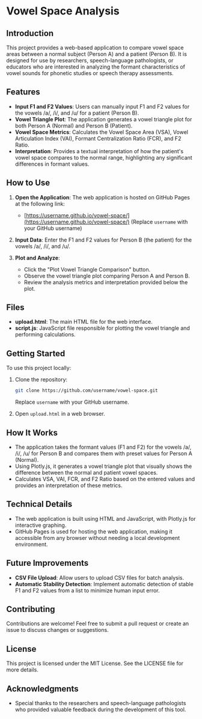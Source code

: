 # Vowel Space Analysis

## Introduction
This project provides a web-based application to compare vowel space areas between a normal subject (Person A) and a patient (Person B). It is designed for use by researchers, speech-language pathologists, or educators who are interested in analyzing the formant characteristics of vowel sounds for phonetic studies or speech therapy assessments.

## Features
- **Input F1 and F2 Values**: Users can manually input F1 and F2 values for the vowels /a/, /i/, and /u/ for a patient (Person B).
- **Vowel Triangle Plot**: The application generates a vowel triangle plot for both Person A (Normal) and Person B (Patient).
- **Vowel Space Metrics**: Calculates the Vowel Space Area (VSA), Vowel Articulation Index (VAI), Formant Centralization Ratio (FCR), and F2 Ratio.
- **Interpretation**: Provides a textual interpretation of how the patient's vowel space compares to the normal range, highlighting any significant differences in formant values.

## How to Use
1. **Open the Application**: The web application is hosted on GitHub Pages at the following link:
   - [https://username.github.io/vowel-space/](https://username.github.io/vowel-space/) (Replace `username` with your GitHub username)

2. **Input Data**: Enter the F1 and F2 values for Person B (the patient) for the vowels /a/, /i/, and /u/.

3. **Plot and Analyze**:
   - Click the "Plot Vowel Triangle Comparison" button.
   - Observe the vowel triangle plot comparing Person A and Person B.
   - Review the analysis metrics and interpretation provided below the plot.

## Files
- **upload.html**: The main HTML file for the web interface.
- **script.js**: JavaScript file responsible for plotting the vowel triangle and performing calculations.

## Getting Started
To use this project locally:
1. Clone the repository:
   ```bash
   git clone https://github.com/username/vowel-space.git
   ```
   Replace `username` with your GitHub username.

2. Open `upload.html` in a web browser.

## How It Works
- The application takes the formant values (F1 and F2) for the vowels /a/, /i/, /u/ for Person B and compares them with preset values for Person A (Normal).
- Using Plotly.js, it generates a vowel triangle plot that visually shows the difference between the normal and patient vowel spaces.
- Calculates VSA, VAI, FCR, and F2 Ratio based on the entered values and provides an interpretation of these metrics.

## Technical Details
- The web application is built using HTML and JavaScript, with Plotly.js for interactive graphing.
- GitHub Pages is used for hosting the web application, making it accessible from any browser without needing a local development environment.

## Future Improvements
- **CSV File Upload**: Allow users to upload CSV files for batch analysis.
- **Automatic Stability Detection**: Implement automatic detection of stable F1 and F2 values from a list to minimize human input error.

## Contributing
Contributions are welcome! Feel free to submit a pull request or create an issue to discuss changes or suggestions.

## License
This project is licensed under the MIT License. See the LICENSE file for more details.

## Acknowledgments
- Special thanks to the researchers and speech-language pathologists who provided valuable feedback during the development of this tool.

